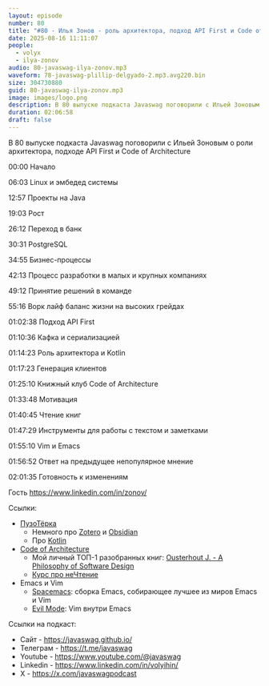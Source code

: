 ```yaml
---
layout: episode
number: 80
title: "#80 - Илья Зонов - роль архитектора, подход API First и Code of Architecture"
date: 2025-08-16 11:11:07
people:
  - volyx
  - ilya-zonov
audio: 80-javaswag-ilya-zonov.mp3
waveform: 78-javaswag-plillip-delgyado-2.mp3.avg220.bin
size: 304730880 
guid: 80-javaswag-ilya-zonov.mp3
image: images/logo.png
description: В 80 выпуске подкаста Javaswag поговорили с Ильей Зоновым о роли архитектора, подходе API First и Code of Architecture
duration: 02:06:58
draft: false
---
```


В 80 выпуске подкаста Javaswag поговорили с Ильей Зоновым о роли архитектора, подходе API First и Code of Architecture

00:00 Начало

06:03 Linux и эмбедед системы

12:57 Проекты на Java

19:03 Рост

26:12 Переход в банк

30:31 PostgreSQL

34:55 Бизнес-процессы 

42:13 Процесс разработки в малых и крупных компаниях

49:12 Принятие решений в команде

55:16 Ворк лайф баланс жизни на высоких грейдах

01:02:38 Подход API First

01:10:36 Кафка и сериализацией

01:14:23 Роль архитектора и Kotlin

01:17:23 Генерация клиентов

01:25:10 Книжный клуб Code of Architecture

01:33:48 Мотивация 

01:40:45 Чтение книг

01:47:29 Инструменты для работы с текстом и заметками

01:55:10 Vim и Emacs

01:56:52 Ответ на предыдущее непопулярное мнение

02:01:35 Готовность к изменениям

Гость https://www.linkedin.com/in/zonov/

Ссылки:

* [ПузоТёрка](https://t.me/ArchPuzoTerka)
  * Немного про [Zotero](https://t.me/ArchPuzoTerka/70) и [Obsidian](https://t.me/ArchPuzoTerka/61)
  * Про [Kotlin](https://puzan.dev/posts/20210723102744-Kotlin)
* [Code of Architecture](https://puzan.dev/projects/2021-10-Code-of-Architecture)
  * Мой личный ТОП-1 разобранных книг: [Ousterhout J. - A Philosophy of Software Design](https://www.amazon.com/Philosophy-Software-Design-John-Ousterhout/dp/1732102201)
  * [Курс про неЧтение](https://books.mnogosdelal.ru)
* Emacs и Vim
  * [Spacemacs](https://www.spacemacs.org): сборка Emacs, собирающее лучшее из миров Emacs и Vim
  * [Evil Mode](https://github.com/emacs-evil/evil): Vim внутри Emacs

Ссылки на подкаст:

* Сайт -  https://javaswag.github.io/
* Телеграм - https://t.me/javaswag
* Youtube - https://www.youtube.com/@javaswag
* Linkedin - https://www.linkedin.com/in/volyihin/
* X - https://x.com/javaswagpodcast
